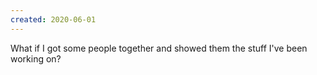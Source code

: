 ```yaml
---
created: 2020-06-01
---
```


What if I got some people together and showed them the stuff I've been working on?